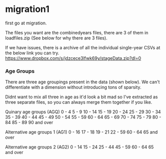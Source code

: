 # migration1
first go at migration.

The files you want are the combinedyears files, there are 3 of them in loadfiles.zip (See below for why there are 3 files). 

If we have issues, there is a archive of all the individual single-year CSVs at the below link you can try. https://www.dropbox.com/s/jdzcece3lfwk69y/stageData.zip?dl=0 


### Age Groups

There are three age groupings present in the data (shown below). We can't differentiate with
a dimension without introducing tons of sparsity.

Didnt want to mix all three in age as it'd look a bit mad so I've extracted as three separate files, so you can always merge them together if you like.

Quinary age groups	(AGQ)
0 - 4
	5 - 9
	10 - 14
	15 - 19
	20 - 24
	25 - 29
	30 - 34
	35 - 39
	40 - 44
	45 - 49
	50 - 54
	55 - 59
	60 - 64
	65 - 69
	70 - 74
	75 - 79
	80 - 84
	85 - 89
	90 and over
  
  
Alternative age groups 1	 (AG1)
0 - 16
	17 - 18
	19 - 21
	22 - 59
	60 - 64
	65 and over
	
	
Alternative age groups 2	(AG2)
0 - 14
	15 - 24
	25 - 44
	45 - 59
	60 - 64
	65 and over
  
